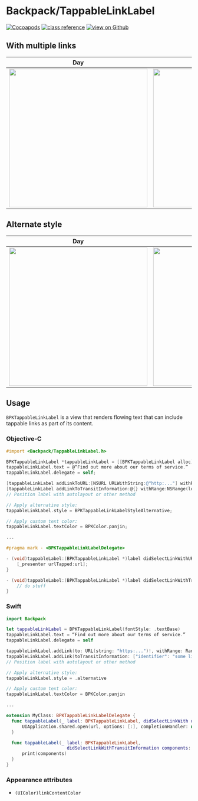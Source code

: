 # Backpack/TappableLinkLabel

[![Cocoapods](https://img.shields.io/cocoapods/v/Backpack.svg?style=flat)](https://cocoapods.org/pods/Backpack)
[![class reference](https://img.shields.io/badge/Class%20reference-iOS-blue)](https://backpack.github.io/ios/versions/latest/uikit/Classes/BPKTappableLinkLabel.html)
[![view on Github](https://img.shields.io/badge/Source%20code-GitHub-lightgrey)](https://github.com/backpack/ios/tree/main/Backpack/TappableLinkLabel)

## With multiple links

| Day | Night |
| --- | --- |
| <img src="https://raw.githubusercontent.com/backpack/ios/main/screenshots/iPhone-tappable-link-label___multiple_lm.png" alt="" width="375" /> |<img src="https://raw.githubusercontent.com/backpack/ios/main/screenshots/iPhone-tappable-link-label___multiple_dm.png" alt="" width="375" /> |

## Alternate style

| Day | Night |
| --- | --- |
| <img src="https://raw.githubusercontent.com/backpack/ios/main/screenshots/iPhone-tappable-link-label___alternate-style_lm.png" alt="" width="375" /> |<img src="https://raw.githubusercontent.com/backpack/ios/main/screenshots/iPhone-tappable-link-label___alternate-style_dm.png" alt="" width="375" /> |

## Usage

`BPKTappableLinkLabel` is a view that renders flowing text that can include tappable links as part of its content.

### Objective-C

```objectivec
#import <Backpack/TappableLinkLabel.h>

BPKTappableLinkLabel *tappableLinkLabel = [[BPKTappableLinkLabel alloc] initWithFontStyle:BPKFontStyleTextBase];
tappableLinkLabel.text = @“Find out more about our terms of service.”
tappableLinkLabel.delegate = self;

[tappableLinkLabel addLinkToURL:[NSURL URLWithString:@"http:..."] withRange:NSRange(location:24, length:16)];
[tappableLinkLabel addLinkToTransitInformation:@{} withRange:NSRange(location:24, length:16)];
// Position label with autolayout or other method

// Apply alternative style:
tappableLinkLabel.style = BPKTappableLinkLabelStyleAlternative;

// Apply custom text color:
tappableLinkLabel.textColor = BPKColor.panjin;

...

#pragma mark - <BPKTappableLinkLabelDelegate>

- (void)tappableLabel:(BPKTappableLinkLabel *)label didSelectLinkWithURL:(NSURL *)url {
    [_presenter urlTapped:url];
}

- (void)tappableLabel:(BPKTappableLinkLabel *)label didSelectLinkWithTransitInformation:(NSDictionary *)components {
    // do stuff
}
```

### Swift

```swift
import Backpack

let tappableLinkLabel = BPKTappableLinkLabel(fontStyle: .textBase)
tappableLinkLabel.text = “Find out more about our terms of service.”
tappableLinkLabel.delegate = self

tappableLinkLabel.addLink(to: URL(string: "https:...")!, withRange: Range(location:24, length:16))
tappableLinkLabel.addLink(toTransitInformation: ["identifier": "some link thing"], withRange: Range(location:24, length:16))
// Position label with autolayout or other method

// Apply alternative style:
tappableLinkLabel.style = .alternative

// Apply custom text color:
tappableLinkLabel.textColor = BPKColor.panjin

...

extension MyClass: BPKTappableLinkLabelDelegate {
  func tappableLabel(_ label: BPKTappableLinkLabel, didSelectLinkWith url: URL) {
      UIApplication.shared.open(url, options: [:], completionHandler: nil)
  }

  func tappableLabel(_ label: BPKTappableLinkLabel,
                       didSelectLinkWithTransitInformation components: [AnyHashable: Any]) {
      print(components)
  }
}
```

### Appearance attributes

- `(UIColor)linkContentColor`
